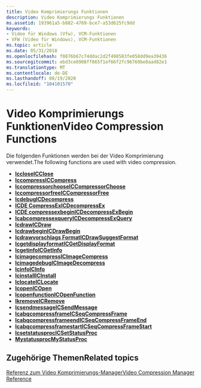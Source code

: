 ```yaml
---
title: Video Komprimierungs Funktionen
description: Video Komprimierungs Funktionen
ms.assetid: 193961a5-b882-4769-bce7-a53d625fc9dd
keywords:
- Video für Windows (Vfw), VCM-Funktionen
- VFW (Video für Windows), VCM-Funktionen
ms.topic: article
ms.date: 05/31/2018
ms.openlocfilehash: f0876b67c74ddac2d2f498583fe058dd9ea39436
ms.sourcegitcommit: ebd3ce6908ff865f1ef66f2fc96769be0aad82e1
ms.translationtype: MT
ms.contentlocale: de-DE
ms.lasthandoff: 08/19/2020
ms.locfileid: "104101570"
---
```

# <a name="video-compression-functions"></a><span data-ttu-id="48682-105">Video Komprimierungs Funktionen</span><span class="sxs-lookup"><span data-stu-id="48682-105">Video Compression Functions</span></span>

<span data-ttu-id="48682-106">Die folgenden Funktionen werden bei der Video Komprimierung verwendet.</span><span class="sxs-lookup"><span data-stu-id="48682-106">The following functions are used with video compression.</span></span>

-   [<span data-ttu-id="48682-107">**Icclose**</span><span class="sxs-lookup"><span data-stu-id="48682-107">**ICClose**</span></span>](/windows/desktop/api/Vfw/nf-vfw-icclose)
-   [<span data-ttu-id="48682-108">**Iccompress**</span><span class="sxs-lookup"><span data-stu-id="48682-108">**ICCompress**</span></span>](/windows/desktop/api/Vfw/nf-vfw-iccompress)
-   [<span data-ttu-id="48682-109">**Iccompressorchoose**</span><span class="sxs-lookup"><span data-stu-id="48682-109">**ICCompressorChoose**</span></span>](/windows/desktop/api/Vfw/nf-vfw-iccompressorchoose)
-   [<span data-ttu-id="48682-110">**Iccompressorfree**</span><span class="sxs-lookup"><span data-stu-id="48682-110">**ICCompressorFree**</span></span>](/windows/desktop/api/Vfw/nf-vfw-iccompressorfree)
-   [<span data-ttu-id="48682-111">**Icdebug**</span><span class="sxs-lookup"><span data-stu-id="48682-111">**ICDecompress**</span></span>](/windows/desktop/api/Vfw/nf-vfw-icdecompress)
-   [<span data-ttu-id="48682-112">**ICDE CompressEx**</span><span class="sxs-lookup"><span data-stu-id="48682-112">**ICDecompressEx**</span></span>](/windows/desktop/api/Vfw/nf-vfw-icdecompressex)
-   [<span data-ttu-id="48682-113">**ICDE compressexbegin**</span><span class="sxs-lookup"><span data-stu-id="48682-113">**ICDecompressExBegin**</span></span>](/windows/desktop/api/Vfw/nf-vfw-icdecompressexbegin)
-   [<span data-ttu-id="48682-114">**Icabcompressexquery**</span><span class="sxs-lookup"><span data-stu-id="48682-114">**ICDecompressExQuery**</span></span>](/windows/desktop/api/Vfw/nf-vfw-icdecompressexquery)
-   [<span data-ttu-id="48682-115">**Icdraw**</span><span class="sxs-lookup"><span data-stu-id="48682-115">**ICDraw**</span></span>](/windows/desktop/api/Vfw/nf-vfw-icdraw)
-   [<span data-ttu-id="48682-116">**Icdrawbegin**</span><span class="sxs-lookup"><span data-stu-id="48682-116">**ICDrawBegin**</span></span>](/windows/desktop/api/Vfw/nf-vfw-icdrawbegin)
-   [<span data-ttu-id="48682-117">**Icdrawvorschlags Format**</span><span class="sxs-lookup"><span data-stu-id="48682-117">**ICDrawSuggestFormat**</span></span>](/windows/desktop/api/Vfw/nf-vfw-icdrawsuggestformat)
-   [<span data-ttu-id="48682-118">**Icgetdisplayformat**</span><span class="sxs-lookup"><span data-stu-id="48682-118">**ICGetDisplayFormat**</span></span>](/windows/desktop/api/Vfw/nf-vfw-icgetdisplayformat)
-   [<span data-ttu-id="48682-119">**Icgetinfo**</span><span class="sxs-lookup"><span data-stu-id="48682-119">**ICGetInfo**</span></span>](/windows/desktop/api/Vfw/nf-vfw-icgetinfo)
-   [<span data-ttu-id="48682-120">**Icimagecompress**</span><span class="sxs-lookup"><span data-stu-id="48682-120">**ICImageCompress**</span></span>](/windows/desktop/api/Vfw/nf-vfw-icimagecompress)
-   [<span data-ttu-id="48682-121">**Icimagedebug**</span><span class="sxs-lookup"><span data-stu-id="48682-121">**ICImageDecompress**</span></span>](/windows/desktop/api/Vfw/nf-vfw-icimagedecompress)
-   [<span data-ttu-id="48682-122">**Icinfo**</span><span class="sxs-lookup"><span data-stu-id="48682-122">**ICInfo**</span></span>](/windows/desktop/api/Vfw/nf-vfw-icinfo)
-   [<span data-ttu-id="48682-123">**Icinstall**</span><span class="sxs-lookup"><span data-stu-id="48682-123">**ICInstall**</span></span>](/windows/desktop/api/Vfw/nf-vfw-icinstall)
-   [<span data-ttu-id="48682-124">**Iclocate**</span><span class="sxs-lookup"><span data-stu-id="48682-124">**ICLocate**</span></span>](/windows/desktop/api/Vfw/nf-vfw-iclocate)
-   [<span data-ttu-id="48682-125">**Icopen**</span><span class="sxs-lookup"><span data-stu-id="48682-125">**ICOpen**</span></span>](/windows/desktop/api/Vfw/nf-vfw-icopen)
-   [<span data-ttu-id="48682-126">**Icopenfunction**</span><span class="sxs-lookup"><span data-stu-id="48682-126">**ICOpenFunction**</span></span>](/windows/desktop/api/Vfw/nf-vfw-icopenfunction)
-   [<span data-ttu-id="48682-127">**Ikremove**</span><span class="sxs-lookup"><span data-stu-id="48682-127">**ICRemove**</span></span>](/windows/desktop/api/Vfw/nf-vfw-icremove)
-   [<span data-ttu-id="48682-128">**Icsendmessage**</span><span class="sxs-lookup"><span data-stu-id="48682-128">**ICSendMessage**</span></span>](/windows/desktop/api/Vfw/nf-vfw-icsendmessage)
-   [<span data-ttu-id="48682-129">**Icabqcompressframe**</span><span class="sxs-lookup"><span data-stu-id="48682-129">**ICSeqCompressFrame**</span></span>](/windows/desktop/api/Vfw/nf-vfw-icseqcompressframe)
-   [<span data-ttu-id="48682-130">**Icabqcompressframeend**</span><span class="sxs-lookup"><span data-stu-id="48682-130">**ICSeqCompressFrameEnd**</span></span>](/windows/desktop/api/Vfw/nf-vfw-icseqcompressframeend)
-   [<span data-ttu-id="48682-131">**Icabqcompressframestart**</span><span class="sxs-lookup"><span data-stu-id="48682-131">**ICSeqCompressFrameStart**</span></span>](/windows/desktop/api/Vfw/nf-vfw-icseqcompressframestart)
-   [<span data-ttu-id="48682-132">**Icsetstatusproc**</span><span class="sxs-lookup"><span data-stu-id="48682-132">**ICSetStatusProc**</span></span>](/windows/desktop/api/Vfw/nf-vfw-icsetstatusproc)
-   <span data-ttu-id="48682-133">[**Mystatusproc**](/previous-versions//dd743620(v=vs.85))</span><span class="sxs-lookup"><span data-stu-id="48682-133">[**MyStatusProc**](/previous-versions//dd743620(v=vs.85))</span></span>

## <a name="related-topics"></a><span data-ttu-id="48682-134">Zugehörige Themen</span><span class="sxs-lookup"><span data-stu-id="48682-134">Related topics</span></span>

<dl> <dt>

[<span data-ttu-id="48682-135">Referenz zum Video Komprimierungs-Manager</span><span class="sxs-lookup"><span data-stu-id="48682-135">Video Compression Manager Reference</span></span>](video-compression-manager-reference.md)
</dt> </dl>

 

 